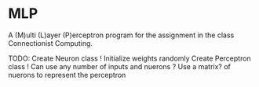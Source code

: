 # MLP
A (M)ulti (L)ayer (P)erceptron program for the assignment in the class Connectionist Computing.

TODO:
Create Neuron class
 ! Initialize weights randomly
Create Perceptron class
 ! Can use any number of inputs and nuerons
 ? Use a matrix? of nuerons to represent the perceptron
